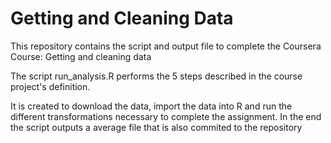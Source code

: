 # Getting and Cleaning Data

This repository contains the script and output file to complete the Coursera Course: Getting and cleaning data

The script run_analysis.R performs the 5 steps described in the course project's definition.

It is created to download the data, import the data into R and run the different transformations necessary to complete the assignment. In the end the script outputs a average file that is also commited to the repository
